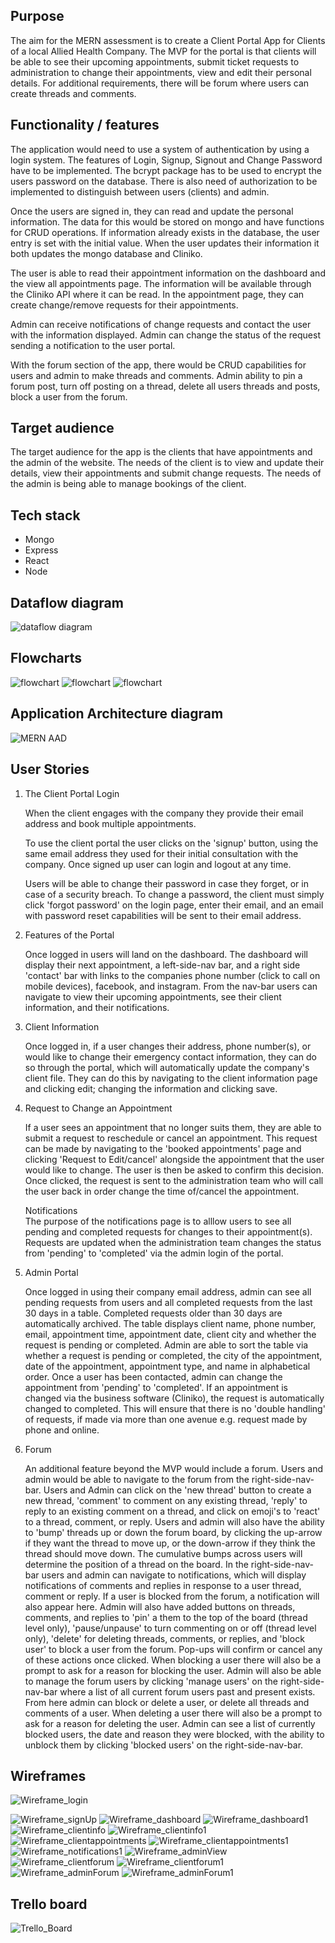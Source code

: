 ## Purpose

The aim for the MERN assessment is to create a Client Portal App for Clients of a local Allied Health Company. The MVP for the portal is that clients will be able to see their upcoming appointments, submit ticket requests to administration to change their appointments, view and edit their personal details. For additional requirements, there will be forum where users can create threads and comments.

## Functionality / features

The application would need to use a system of authentication by using a login system. The features of Login, Signup, Signout and Change Password have to be implemented. The bcrypt package has to be used to encrypt the users password on the database. There is also need of authorization to be implemented to distinguish between users (clients) and admin.

Once the users are signed in, they can read and update the personal information. The data for this would be stored on mongo and have functions for CRUD operations. If information already exists in the database, the user entry is set with the initial value. When the user updates their information it both updates the mongo database and Cliniko.

The user is able to read their appointment information on the dashboard and the view all appointments page. The information will be available through the Cliniko API where it can be read. In the appointment page, they can create change/remove requests for their appointments. 

Admin can receive notifications of change requests and contact the user with the information displayed. Admin can change the status of the request sending a notification to the user portal.

With the forum section of the app, there would be CRUD capabilities for users and admin to make threads and comments.
Admin ability to pin a forum post, turn off posting on a thread, delete all users threads and posts, block a user from the forum.
    
## Target audience

The target audience for the app is the clients that have appointments and the admin of the website. The needs of the client is to view and update their details, view their appointments and submit change requests. The needs of the admin is being able to manage bookings of the client.

## Tech stack

* Mongo
* Express
* React
* Node
    
## Dataflow diagram
![dataflow diagram](./docs/MERN_dataflow.png)

## Flowcharts
![flowchart](./docs/flowchartsMERN-Page-1.png)
![flowchart](./docs/flowchartsMERN-Page-2.png)
![flowchart](./docs/flowchartsMERN-Page-3.png)

## Application Architecture diagram
![MERN AAD](./docs/AAD_MERN.png)

## User Stories

1. The Client Portal Login

    When the client engages with the company they provide their email address and book multiple appointments.
    
    To use the client portal the user clicks on the 'signup' button, using the same email address they used for their initial consultation with the company. 
    Once signed up user can login and logout at any time.

    Users will be able to change their password in case they forget, or in case of a security breach. To change a password, the client must simply click 'forgot password' on the login page, enter their email, and an email with password reset capabilities will be sent to their email address. 

2. Features of the Portal

    Once logged in users will land on the dashboard. The dashboard will display their next appointment, a left-side-nav bar, and a right side 'contact' bar with links to the companies phone number (click to call on mobile devices), facebook, and instagram. From the nav-bar users can navigate to view their upcoming appointments, see their client information, and their notifications.

3. Client Information

    Once logged in, if a user changes their address, phone number(s), or would like to change their emergency contact information, they can do so through the portal, which will automatically update the company's client file. They can do this by navigating to the client information page and clicking edit; changing the information and clicking save.

2. Request to Change an Appointment

    If a user sees an appointment that no longer suits them, they are able to submit a request to reschedule or cancel an appointment. This request can be made by navigating to the 'booked appointments' page and clicking 'Request to Edit/cancel' alongside the appointment that the user would like to change. The user is then be asked to confirm this decision. Once clicked, the request is sent to the administration team who will call the user back in order change the time of/cancel the appointment. 
    
    Notifications<br>
        The purpose of the notifications page is to alllow users to see all pending and completed requests for changes to their appointment(s). Requests are updated when the administration team changes the status from 'pending' to 'completed' via the admin login of the portal.

4. Admin Portal

    Once logged in using their company email address, admin can see all pending requests from users and all completed requests from the last 30 days in a table. Completed requests older than 30 days are automatically archived. The table displays client name, phone number, email, appointment time, appointment date, client city and whether the request is pending or completed. Admin are able to sort the table via whether a request is pending or completed, the city of the appointment, date of the appointment, appointment type, and name in alphabetical order. Once a user has been contacted, admin can change the appointment from 'pending' to 'completed'. If an appointment is changed via the business software (Cliniko), the request is automatically changed to completed. This will ensure that there is no 'double handling' of requests, if made via more than one avenue e.g. request made by phone and online. 

5. Forum

    An additional feature beyond the MVP would include a forum. Users and admin would be able to navigate to the forum from the right-side-nav-bar. Users and Admin can click on the 'new thread' button to create a new thread, 'comment' to comment on any existing thread, 'reply' to reply to an existing comment on a thread, and click on emoji's to 'react' to a thread, comment, or reply. 
    Users and admin will also have the ability to 'bump' threads up or down the forum board, by clicking the up-arrow if they want the thread to move up, or the down-arrow if they think the thread should move down. The cumulative bumps across users will determine the position of a thread on the board.
    In the right-side-nav-bar users and admin can navigate to notifications, which will display notifications of comments and replies in response to a user thread, comment or reply. If a user is blocked from the forum, a notification will also appear here.
    Admin will also have added buttons on threads, comments, and replies to 'pin' a them to the top of the board (thread level only), 'pause/unpause' to turn commenting on or off (thread level only), 'delete' for deleting threads, comments, or replies, and 'block user' to block a user from the forum. Pop-ups will confirm or cancel any of these actions once clicked. When blocking a user there will also be a prompt to ask for a reason for blocking the user.
    Admin will also be able to manage the forum users by clicking 'manage users' on the right-side-nav-bar where a list of all current forum users past and present exists. From here admin can block or delete a user, or delete all threads and comments of a user. When deleting a user there will also be a prompt to ask for a reason for deleting the user.
    Admin can see a list of currently blocked users, the date and reason they were blocked, with the ability to unblock them by clicking 'blocked users' on the right-side-nav-bar.

## Wireframes

![Wireframe_login](./docs/login.png)

![Wireframe_signUp](./docs/signup.png)
![Wireframe_dashboard](./docs/dashDesk.png)
![Wireframe_dashboard1](./docs/dashTab.png)
![Wireframe_clientinfo](./docs/cInfoDesk.png)
![Wireframe_clientinfo1](./docs/cInfoMob.png)
![Wireframe_clientappointments](/docs/apptsDesk.png)
![Wireframe_clientappointments1](/docs/apptsMob.png)
![Wireframe_notifications1](/docs/noteDesk1.png)
![Wireframe_adminView](/docs/adminDesk.png)
![Wireframe_clientforum](/docs/cForumMob.png)
![Wireframe_clientforum1](/docs/cForumDesk.png)
![Wireframe_adminForum](/docs/aForumDesk.png)
![Wireframe_adminForum1](/docs/aForumDesk1.png)

## Trello board

![Trello_Board](/docs/Trello.png)
